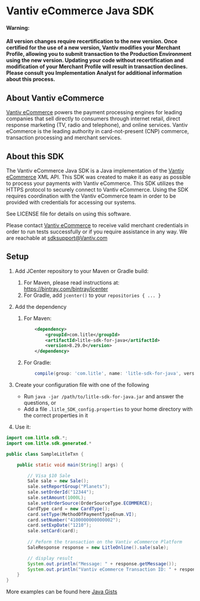 Vantiv eCommerce Java SDK
=====================
#### Warning:
#### All version changes require recertification to the new version. Once certified for the use of a new version, Vantiv modifies your Merchant Profile, allowing you to submit transaction to the Production Environment using the new version. Updating your code without recertification and modification of your Merchant Profile will result in transaction declines. Please consult you Implementation Analyst for additional information about this process.
About Vantiv eCommerce
------------
[Vantiv eCommerce](https://developer.vantiv.com/community/ecommerce) powers the payment processing engines for leading companies that sell directly to consumers through  internet retail, direct response marketing (TV, radio and telephone), and online services. Vantiv eCommerce is the leading authority in card-not-present (CNP) commerce, transaction processing and merchant services.


About this SDK
--------------
The Vantiv eCommerce Java SDK is a Java implementation of the [Vantiv eCommerce](https://developer.vantiv.com/community/ecommerce) XML API. This SDK was created to make it as easy as possible to process your payments with Vantiv eCommerce. This SDK utilizes the HTTPS protocol to securely connect to Vantiv eCommerce. Using the SDK requires coordination with the Vantiv eCommerce team in order to be provided with credentials for accessing our systems.

See LICENSE file for details on using this software.

Please contact [Vantiv eCommerce](https://developer.vantiv.com/community/ecommerce) to receive valid merchant credentials in order to run tests successfully or if you require assistance in any way.  We are reachable at sdksupport@Vantiv.com

Setup
-----

1. Add JCenter repository to your Maven or Gradle build:
	1. For Maven, please read instructions at: https://bintray.com/bintray/jcenter
	2. For Gradle, add `jcenter()` to your `repositories { ... }`
2. Add the dependency
    1. For Maven:
        ```xml
            <dependency>
                <groupId>com.litle</groupId>
                <artifactId>litle-sdk-for-java</artifactId>
                <version>8.29.0</version>
            </dependency>
        ```

    2. For Gradle:
        ```groovy
            compile(group: 'com.litle', name: 'litle-sdk-for-java', version: '8.29.0')
        ```
        
3. Create your configuration file with one of the following
    * Run `java -jar /path/to/litle-sdk-for-java.jar` and answer the questions, or
    * Add a file `.litle_SDK_config.properties` to your home directory with the correct properties in it
4. Use it:

```java
import com.litle.sdk.*;
import com.litle.sdk.generated.*

public class SampleLitleTxn {

	public static void main(String[] args) {

		// Visa $10 Sale
		Sale sale = new Sale();
		sale.setReportGroup("Planets");
		sale.setOrderId("12344");
		sale.setAmount(1000L);
		sale.setOrderSource(OrderSourceType.ECOMMERCE);
		CardType card = new CardType();
		card.setType(MethodOfPaymentTypeEnum.VI);
		card.setNumber("4100000000000002");
		card.setExpDate("1210");
		sale.setCard(card);
		
		// Peform the transaction on the Vantiv eCommerce Platform
		SaleResponse response = new LitleOnline().sale(sale);

		// display result
		System.out.println("Message: " + response.getMessage());
		System.out.println("Vantiv eCommerce Transaction ID: " + response.getLitleTxnId());
	}
}
```

More examples can be found here [Java Gists](https://gist.github.com/litleSDK)
